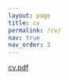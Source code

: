 ```yaml
---
layout: page
title: cv
permalink: /cv/
nav: true
nav_order: 3
---
```


[cv.pdf](https://drive.google.com/file/d/1yjSwwNX84a36wk0ElpEPfB8euFthmwcu/view?usp=drive_link)